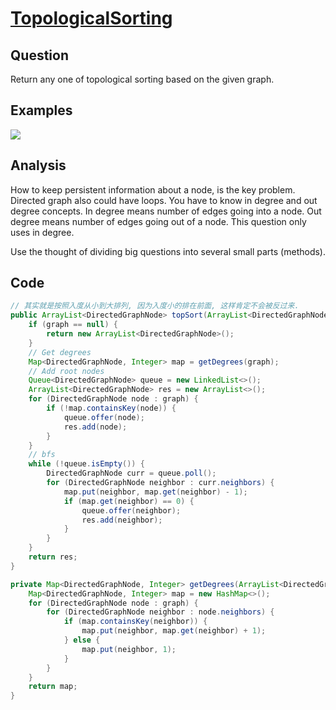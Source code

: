 # [TopologicalSorting](http://lintcode.com/en/problem/topological-sorting/)

## Question

Return any one of topological sorting based on the given graph.

## Examples

![](https://farm5.staticflickr.com/4170/34419708281_c181abc867_o.jpg)

## Analysis

How to keep persistent information about a node, is the key problem. Directed graph also could have loops. You have to know in degree and out degree concepts. In degree means number of edges going into a node. Out degree means number of edges going out of a node. This question only uses in degree.

Use the thought of dividing big questions into several small parts (methods).

## Code

```java
// 其实就是按照入度从小到大排列, 因为入度小的排在前面, 这样肯定不会被反过来.
public ArrayList<DirectedGraphNode> topSort(ArrayList<DirectedGraphNode> graph) {
    if (graph == null) {
        return new ArrayList<DirectedGraphNode>();
    }
    // Get degrees
    Map<DirectedGraphNode, Integer> map = getDegrees(graph);
    // Add root nodes
    Queue<DirectedGraphNode> queue = new LinkedList<>();
    ArrayList<DirectedGraphNode> res = new ArrayList<>();
    for (DirectedGraphNode node : graph) {
        if (!map.containsKey(node)) {
            queue.offer(node);
            res.add(node);
        }
    }
    // bfs
    while (!queue.isEmpty()) {
        DirectedGraphNode curr = queue.poll();
        for (DirectedGraphNode neighbor : curr.neighbors) {
            map.put(neighbor, map.get(neighbor) - 1);
            if (map.get(neighbor) == 0) {
                queue.offer(neighbor);
                res.add(neighbor);
            }
        }
    }
    return res;
}

private Map<DirectedGraphNode, Integer> getDegrees(ArrayList<DirectedGraphNode> graph) {
    Map<DirectedGraphNode, Integer> map = new HashMap<>();
    for (DirectedGraphNode node : graph) {
        for (DirectedGraphNode neighbor : node.neighbors) {
            if (map.containsKey(neighbor)) {
                map.put(neighbor, map.get(neighbor) + 1);
            } else {
                map.put(neighbor, 1);
            }
        }
    }
    return map;
}
```